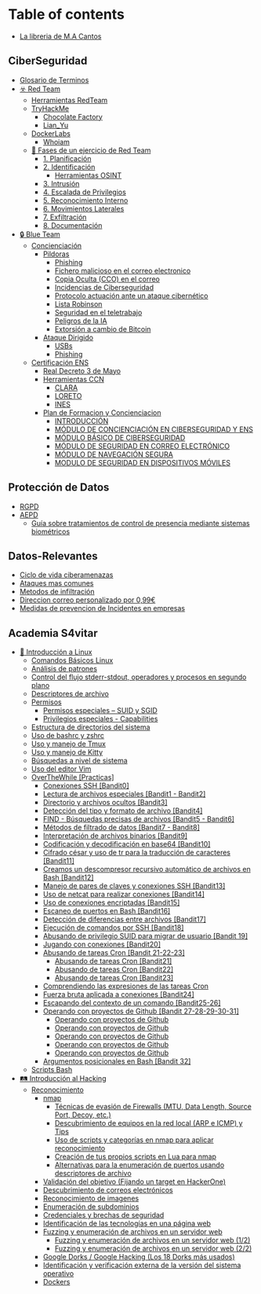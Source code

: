 # Table of contents

* [La libreria de M.A Cantos](README.md)

## CiberSeguridad

* [Glosario de Terminos](ciberseguridad/glosario-de-terminos.md)
* [☣️ Red Team](ciberseguridad/red-team/README.md)
  * [Herramientas RedTeam](ciberseguridad/red-team/herramientas-redteam.md)
  * [TryHackMe](ciberseguridad/red-team/tryhackme/README.md)
    * [Chocolate Factory](ciberseguridad/red-team/tryhackme/chocolate-factory.md)
    * [Lian\_Yu](ciberseguridad/red-team/tryhackme/lian\_yu.md)
  * [DockerLabs](ciberseguridad/red-team/dockerlabs/README.md)
    * [Whoiam](ciberseguridad/red-team/dockerlabs/whoiam.md)
  * [🔎 Fases de un ejercicio de Red Team](ciberseguridad/red-team/fases-de-un-ejercicio-de-red-team/README.md)
    * [1. Planificación](ciberseguridad/red-team/fases-de-un-ejercicio-de-red-team/1.-planificacion.md)
    * [2. Identificación](ciberseguridad/red-team/fases-de-un-ejercicio-de-red-team/2.-identificacion/README.md)
      * [Herramientas OSINT](ciberseguridad/red-team/fases-de-un-ejercicio-de-red-team/2.-identificacion/herramientas-osint.md)
    * [3. Intrusión](ciberseguridad/red-team/fases-de-un-ejercicio-de-red-team/3.-intrusion.md)
    * [4. Escalada de Privilegios](ciberseguridad/red-team/fases-de-un-ejercicio-de-red-team/4.-escalada-de-privilegios.md)
    * [5. Reconocimiento Interno](ciberseguridad/red-team/fases-de-un-ejercicio-de-red-team/5.-reconocimiento-interno.md)
    * [6. Movimientos Laterales](ciberseguridad/red-team/fases-de-un-ejercicio-de-red-team/6.-movimientos-laterales.md)
    * [7. Exfiltración](ciberseguridad/red-team/fases-de-un-ejercicio-de-red-team/7.-exfiltracion.md)
    * [8. Documentación](ciberseguridad/red-team/fases-de-un-ejercicio-de-red-team/8.-documentacion.md)
* [🔒 Blue Team](ciberseguridad/blue-team/README.md)
  * [Concienciación](ciberseguridad/blue-team/concienciacion/README.md)
    * [Pildoras](ciberseguridad/blue-team/concienciacion/pildoras/README.md)
      * [Phishing](ciberseguridad/blue-team/concienciacion/pildoras/phishing.md)
      * [Fichero malicioso en el correo electronico](ciberseguridad/blue-team/concienciacion/pildoras/fichero-malicioso-en-el-correo-electronico.md)
      * [Copia Oculta (CCO) en el correo](ciberseguridad/blue-team/concienciacion/pildoras/copia-oculta-cco-en-el-correo.md)
      * [Incidencias de Ciberseguridad](ciberseguridad/blue-team/concienciacion/pildoras/incidencias-de-ciberseguridad.md)
      * [Protocolo actuación ante un ataque cibernético](ciberseguridad/blue-team/concienciacion/pildoras/protocolo-actuacion-ante-un-ataque-cibernetico.md)
      * [Lista Robinson](ciberseguridad/blue-team/concienciacion/pildoras/lista-robinson.md)
      * [Seguridad en el teletrabajo](ciberseguridad/blue-team/concienciacion/pildoras/seguridad-en-el-teletrabajo.md)
      * [Peligros de la IA](ciberseguridad/blue-team/concienciacion/pildoras/peligros-de-la-ia.md)
      * [Extorsión a cambio de Bitcoin](ciberseguridad/blue-team/concienciacion/pildoras/extorsion-a-cambio-de-bitcoin.md)
    * [Ataque Dirigido](ciberseguridad/blue-team/concienciacion/ataque-dirigido/README.md)
      * [USBs](ciberseguridad/blue-team/concienciacion/ataque-dirigido/usbs.md)
      * [Phishing](ciberseguridad/blue-team/concienciacion/ataque-dirigido/phishing.md)
  * [Certificación ENS](ciberseguridad/blue-team/certificacion-ens/README.md)
    * [Real Decreto 3 de Mayo](ciberseguridad/blue-team/certificacion-ens/real-decreto-3-de-mayo.md)
    * [Herramientas CCN](ciberseguridad/blue-team/certificacion-ens/herramientas-ccn/README.md)
      * [CLARA](ciberseguridad/blue-team/certificacion-ens/herramientas-ccn/clara.md)
      * [LORETO](ciberseguridad/blue-team/certificacion-ens/herramientas-ccn/loreto.md)
      * [INES](ciberseguridad/blue-team/certificacion-ens/herramientas-ccn/ines.md)
    * [Plan de Formacion y Concienciacion ](ciberseguridad/blue-team/certificacion-ens/plan-de-formacion-y-concienciacion/README.md)
      * [INTRODUCCIÓN](ciberseguridad/blue-team/certificacion-ens/plan-de-formacion-y-concienciacion/introduccion.md)
      * [MÓDULO DE CONCIENCIACIÓN EN CIBERSEGURIDAD Y ENS](ciberseguridad/blue-team/certificacion-ens/plan-de-formacion-y-concienciacion/modulo-de-concienciacion-en-ciberseguridad-y-ens.md)
      * [MÓDULO BÁSICO DE CIBERSEGURIDAD](ciberseguridad/blue-team/certificacion-ens/plan-de-formacion-y-concienciacion/modulo-basico-de-ciberseguridad.md)
      * [MÓDULO DE SEGURIDAD EN CORREO ELECTRÓNICO](ciberseguridad/blue-team/certificacion-ens/plan-de-formacion-y-concienciacion/modulo-de-seguridad-en-correo-electronico.md)
      * [MÓDULO DE NAVEGACIÓN SEGURA](ciberseguridad/blue-team/certificacion-ens/plan-de-formacion-y-concienciacion/modulo-de-navegacion-segura.md)
      * [MODULO DE SEGURIDAD EN DISPOSITIVOS MÓVILES](ciberseguridad/blue-team/certificacion-ens/plan-de-formacion-y-concienciacion/modulo-de-seguridad-en-dispositivos-moviles.md)

## Protección de Datos

* [RGPD](proteccion-de-datos/rgpd.md)
* [AEPD](proteccion-de-datos/aepd/README.md)
  * [Guía sobre tratamientos de control de presencia mediante sistemas biométricos](proteccion-de-datos/aepd/guia-sobre-tratamientos-de-control-de-presencia-mediante-sistemas-biometricos.md)

## Datos-Relevantes

* [Ciclo de vida ciberamenazas](datos-relevantes/ciclo-de-vida-ciberamenazas.md)
* [Ataques mas comunes](datos-relevantes/ataques-mas-comunes.md)
* [Metodos de infiltración](datos-relevantes/metodos-de-infiltracion.md)
* [Direccion correo personalizado por 0,99€](datos-relevantes/direccion-correo-personalizado-por-0-99eur.md)
* [Medidas de prevencion de Incidentes en empresas](datos-relevantes/medidas-de-prevencion-de-incidentes-en-empresas.md)

## Academia S4vitar

* [🎴 Introducción a Linux](academia-s4vitar/introduccion-a-linux/README.md)
  * [Comandos Básicos Linux](academia-s4vitar/introduccion-a-linux/comandos-basicos-linux.md)
  * [Análisis de patrones](academia-s4vitar/introduccion-a-linux/analisis-de-patrones.md)
  * [Control del flujo stderr-stdout, operadores y procesos en segundo plano](academia-s4vitar/introduccion-a-linux/control-del-flujo-stderr-stdout-operadores-y-procesos-en-segundo-plano.md)
  * [Descriptores de archivo](academia-s4vitar/introduccion-a-linux/descriptores-de-archivo.md)
  * [Permisos](academia-s4vitar/introduccion-a-linux/permisos/README.md)
    * [Permisos especiales – SUID y SGID](academia-s4vitar/introduccion-a-linux/permisos/permisos-especiales-suid-y-sgid.md)
    * [Privilegios especiales - Capabilities](academia-s4vitar/introduccion-a-linux/permisos/privilegios-especiales-capabilities.md)
  * [Estructura de directorios del sistema](academia-s4vitar/introduccion-a-linux/estructura-de-directorios-del-sistema.md)
  * [Uso de bashrc y zshrc](academia-s4vitar/introduccion-a-linux/uso-de-bashrc-y-zshrc.md)
  * [Uso y manejo de Tmux](academia-s4vitar/introduccion-a-linux/uso-y-manejo-de-tmux.md)
  * [Uso y manejo de Kitty](academia-s4vitar/introduccion-a-linux/uso-y-manejo-de-kitty.md)
  * [Búsquedas a nivel de sistema](academia-s4vitar/introduccion-a-linux/busquedas-a-nivel-de-sistema.md)
  * [Uso del editor Vim](academia-s4vitar/introduccion-a-linux/uso-del-editor-vim.md)
  * [OverTheWhile \[Practicas\]](academia-s4vitar/introduccion-a-linux/overthewhile-practicas/README.md)
    * [Conexiones SSH \[Bandit0\]](academia-s4vitar/introduccion-a-linux/overthewhile-practicas/conexiones-ssh-bandit0.md)
    * [Lectura de archivos especiales \[Bandit1 - Bandit2\]](academia-s4vitar/introduccion-a-linux/overthewhile-practicas/lectura-de-archivos-especiales-bandit1-bandit2.md)
    * [Directorio y archivos ocultos \[Bandit3\]](academia-s4vitar/introduccion-a-linux/overthewhile-practicas/directorio-y-archivos-ocultos-bandit3.md)
    * [Detección del tipo y formato de archivo \[Bandit4\]](academia-s4vitar/introduccion-a-linux/overthewhile-practicas/deteccion-del-tipo-y-formato-de-archivo-bandit4.md)
    * [FIND - Búsquedas precisas de archivos \[Bandit5 - Bandit6\]](academia-s4vitar/introduccion-a-linux/overthewhile-practicas/find-busquedas-precisas-de-archivos-bandit5-bandit6.md)
    * [Métodos de filtrado de datos \[Bandit7 - Bandit8\]](academia-s4vitar/introduccion-a-linux/overthewhile-practicas/metodos-de-filtrado-de-datos-bandit7-bandit8.md)
    * [Interpretación de archivos binarios \[Bandit9\]](academia-s4vitar/introduccion-a-linux/overthewhile-practicas/interpretacion-de-archivos-binarios-bandit9.md)
    * [Codificación y decodificación en base64 \[Bandit10\]](academia-s4vitar/introduccion-a-linux/overthewhile-practicas/codificacion-y-decodificacion-en-base64-bandit10.md)
    * [Cifrado césar y uso de tr para la traducción de caracteres \[Bandit11\]](academia-s4vitar/introduccion-a-linux/overthewhile-practicas/cifrado-cesar-y-uso-de-tr-para-la-traduccion-de-caracteres-bandit11.md)
    * [Creamos un descompresor recursivo automático de archivos en Bash \[Bandit12\]](academia-s4vitar/introduccion-a-linux/overthewhile-practicas/creamos-un-descompresor-recursivo-automatico-de-archivos-en-bash-bandit12.md)
    * [Manejo de pares de claves y conexiones SSH \[Bandit13\]](academia-s4vitar/introduccion-a-linux/overthewhile-practicas/manejo-de-pares-de-claves-y-conexiones-ssh-bandit13.md)
    * [Uso de netcat para realizar conexiones \[Bandit14\]](academia-s4vitar/introduccion-a-linux/overthewhile-practicas/uso-de-netcat-para-realizar-conexiones-bandit14.md)
    * [Uso de conexiones encriptadas \[Bandit15\]](academia-s4vitar/introduccion-a-linux/overthewhile-practicas/uso-de-conexiones-encriptadas-bandit15.md)
    * [Escaneo de puertos en Bash \[Bandit16\]](academia-s4vitar/introduccion-a-linux/overthewhile-practicas/escaneo-de-puertos-en-bash-bandit16.md)
    * [Detección de diferencias entre archivos \[Bandit17\]](academia-s4vitar/introduccion-a-linux/overthewhile-practicas/deteccion-de-diferencias-entre-archivos-bandit17.md)
    * [Ejecución de comandos por SSH \[Bandit18\]](academia-s4vitar/introduccion-a-linux/overthewhile-practicas/ejecucion-de-comandos-por-ssh-bandit18.md)
    * [Abusando de privilegio SUID para migrar de usuario \[Bandit 19\]](academia-s4vitar/introduccion-a-linux/overthewhile-practicas/abusando-de-privilegio-suid-para-migrar-de-usuario-bandit-19.md)
    * [Jugando con conexiones \[Bandit20\]](academia-s4vitar/introduccion-a-linux/overthewhile-practicas/jugando-con-conexiones-bandit20.md)
    * [Abusando de tareas Cron \[Bandit 21-22-23\]](academia-s4vitar/introduccion-a-linux/overthewhile-practicas/abusando-de-tareas-cron-bandit-21-22-23/README.md)
      * [Abusando de tareas Cron \[Bandit21\]](academia-s4vitar/introduccion-a-linux/overthewhile-practicas/abusando-de-tareas-cron-bandit-21-22-23/abusando-de-tareas-cron-bandit21.md)
      * [Abusando de tareas Cron \[Bandit22\]](academia-s4vitar/introduccion-a-linux/overthewhile-practicas/abusando-de-tareas-cron-bandit-21-22-23/abusando-de-tareas-cron-bandit22.md)
      * [Abusando de tareas Cron \[Bandit23\]](academia-s4vitar/introduccion-a-linux/overthewhile-practicas/abusando-de-tareas-cron-bandit-21-22-23/abusando-de-tareas-cron-bandit23.md)
    * [Comprendiendo las expresiones de las tareas Cron](academia-s4vitar/introduccion-a-linux/overthewhile-practicas/comprendiendo-las-expresiones-de-las-tareas-cron.md)
    * [Fuerza bruta aplicada a conexiones \[Bandit24\]](academia-s4vitar/introduccion-a-linux/overthewhile-practicas/fuerza-bruta-aplicada-a-conexiones-bandit24.md)
    * [Escapando del contexto de un comando \[Bandit25-26\]](academia-s4vitar/introduccion-a-linux/overthewhile-practicas/escapando-del-contexto-de-un-comando-bandit25-26.md)
    * [Operando con proyectos de Github \[Bandit 27-28-29-30-31\]](academia-s4vitar/introduccion-a-linux/overthewhile-practicas/operando-con-proyectos-de-github-bandit-27-28-29-30-31/README.md)
      * [Operando con proyectos de Github](academia-s4vitar/introduccion-a-linux/overthewhile-practicas/operando-con-proyectos-de-github-bandit-27-28-29-30-31/operando-con-proyectos-de-github.md)
      * [Operando con proyectos de Github](academia-s4vitar/introduccion-a-linux/overthewhile-practicas/operando-con-proyectos-de-github-bandit-27-28-29-30-31/operando-con-proyectos-de-github-1.md)
      * [Operando con proyectos de Github](academia-s4vitar/introduccion-a-linux/overthewhile-practicas/operando-con-proyectos-de-github-bandit-27-28-29-30-31/operando-con-proyectos-de-github-2.md)
      * [Operando con proyectos de Github](academia-s4vitar/introduccion-a-linux/overthewhile-practicas/operando-con-proyectos-de-github-bandit-27-28-29-30-31/operando-con-proyectos-de-github-3.md)
      * [Operando con proyectos de Github](academia-s4vitar/introduccion-a-linux/overthewhile-practicas/operando-con-proyectos-de-github-bandit-27-28-29-30-31/operando-con-proyectos-de-github-4.md)
    * [Argumentos posicionales en Bash \[Bandit 32\]](academia-s4vitar/introduccion-a-linux/overthewhile-practicas/argumentos-posicionales-en-bash-bandit-32.md)
  * [Scripts Bash](academia-s4vitar/introduccion-a-linux/scripts-bash.md)
* [🛤️ Introducción al Hacking](academia-s4vitar/introduccion-al-hacking/README.md)
  * [Reconocimiento](academia-s4vitar/introduccion-al-hacking/reconocimiento/README.md)
    * [nmap](academia-s4vitar/introduccion-al-hacking/reconocimiento/nmap/README.md)
      * [Técnicas de evasión de Firewalls (MTU, Data Length, Source Port, Decoy, etc.)](academia-s4vitar/introduccion-al-hacking/reconocimiento/nmap/tecnicas-de-evasion-de-firewalls-mtu-data-length-source-port-decoy-etc..md)
      * [Descubrimiento de equipos en la red local (ARP e ICMP) y Tips](academia-s4vitar/introduccion-al-hacking/reconocimiento/nmap/descubrimiento-de-equipos-en-la-red-local-arp-e-icmp-y-tips.md)
      * [Uso de scripts y categorías en nmap para aplicar reconocimiento](academia-s4vitar/introduccion-al-hacking/reconocimiento/nmap/uso-de-scripts-y-categorias-en-nmap-para-aplicar-reconocimiento.md)
      * [Creación de tus propios scripts en Lua para nmap](academia-s4vitar/introduccion-al-hacking/reconocimiento/nmap/creacion-de-tus-propios-scripts-en-lua-para-nmap.md)
      * [Alternativas para la enumeración de puertos usando descriptores de archivo](academia-s4vitar/introduccion-al-hacking/reconocimiento/nmap/alternativas-para-la-enumeracion-de-puertos-usando-descriptores-de-archivo.md)
    * [Validación del objetivo (Fijando un target en HackerOne)](academia-s4vitar/introduccion-al-hacking/reconocimiento/validacion-del-objetivo-fijando-un-target-en-hackerone.md)
    * [Descubrimiento de correos electrónicos](academia-s4vitar/introduccion-al-hacking/reconocimiento/descubrimiento-de-correos-electronicos.md)
    * [Reconocimiento de imagenes](academia-s4vitar/introduccion-al-hacking/reconocimiento/reconocimiento-de-imagenes.md)
    * [Enumeración de subdominios](academia-s4vitar/introduccion-al-hacking/reconocimiento/enumeracion-de-subdominios.md)
    * [Credenciales y brechas de seguridad](academia-s4vitar/introduccion-al-hacking/reconocimiento/credenciales-y-brechas-de-seguridad.md)
    * [Identificación de las tecnologías en una página web](academia-s4vitar/introduccion-al-hacking/reconocimiento/identificacion-de-las-tecnologias-en-una-pagina-web.md)
    * [Fuzzing y enumeración de archivos en un servidor web](academia-s4vitar/introduccion-al-hacking/reconocimiento/fuzzing-y-enumeracion-de-archivos-en-un-servidor-web/README.md)
      * [Fuzzing y enumeración de archivos en un servidor web (1/2)](academia-s4vitar/introduccion-al-hacking/reconocimiento/fuzzing-y-enumeracion-de-archivos-en-un-servidor-web/fuzzing-y-enumeracion-de-archivos-en-un-servidor-web-1-2.md)
      * [Fuzzing y enumeración de archivos en un servidor web (2/2)](academia-s4vitar/introduccion-al-hacking/reconocimiento/fuzzing-y-enumeracion-de-archivos-en-un-servidor-web/fuzzing-y-enumeracion-de-archivos-en-un-servidor-web-2-2.md)
    * [Google Dorks / Google Hacking (Los 18 Dorks más usados)](academia-s4vitar/introduccion-al-hacking/reconocimiento/google-dorks-google-hacking-los-18-dorks-mas-usados.md)
    * [Identificación y verificación externa de la versión del sistema operativo](academia-s4vitar/introduccion-al-hacking/reconocimiento/identificacion-y-verificacion-externa-de-la-version-del-sistema-operativo.md)
    * [Dockers](academia-s4vitar/introduccion-al-hacking/reconocimiento/dockers.md)
